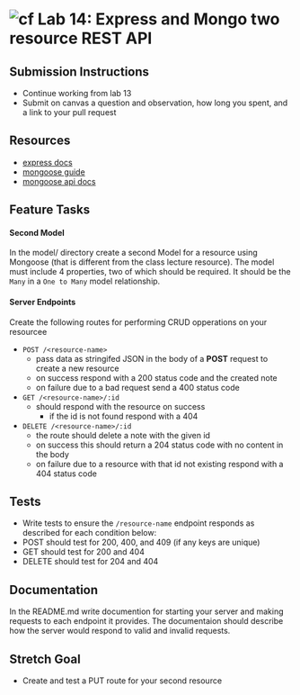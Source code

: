 ![cf](https://i.imgur.com/7v5ASc8.png) Lab 14: Express and Mongo two resource REST API
======

## Submission Instructions
* Continue working from lab 13
* Submit on canvas a question and observation, how long you spent, and a link to your pull request

## Resources
* [express docs](http://expressjs.com/en/4x/api.html)
* [mongoose guide](http://mongoosejs.com/docs/guide.html)
* [mongoose api docs](http://mongoosejs.com/docs/api.html)

## Feature Tasks  
#### Second Model
In the model/ directory create a second Model for a resource using Mongoose (that is different from the class lecture resource). The model must include 4 properties, two of which should be required. It should be the `Many` in a `One to Many` model relationship.

#### Server Endpoints
Create the following routes for performing CRUD opperations on your resourcee
* `POST /<resource-name>` 
  * pass data as stringifed JSON in the body of a **POST** request to create a new resource
  * on success respond with a 200 status code and the created note 
  * on failure due to a bad request send a 400 status code
* `GET /<resource-name>/:id` 
  * should respond with the resource on success
    * if the id is not found respond with a 404
* `DELETE /<resource-name>/:id` 
  * the route should delete a note with the given id 
  * on success this should return a 204 status code with no content in the body
  * on failure due to a resource with that id not existing respond with a 404 status code

## Tests
* Write tests to ensure the `/resource-name` endpoint responds as described for each condition below:
* POST should test for 200, 400, and 409 (if any keys are unique)
* GET should test for 200 and 404
* DELETE should test for 204 and 404

## Documentation
In the README.md write documention for starting your server and making requests to each endpoint it provides. The documentaion should describe how the server would respond to valid and invalid requests.

## Stretch Goal
* Create and test a PUT route for your second resource
